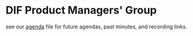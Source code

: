 # DIF Product Managers' Group
see our [agenda](agenda.md) file for future agendas, past minutes, and recording links.
